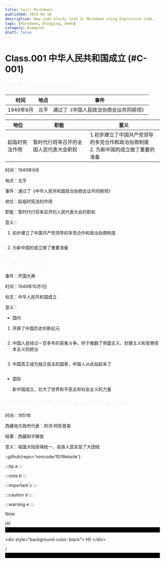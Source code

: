 ```yaml
---
title: Cool! Markdown!
published: 2024-04-10
description: How code blocks look in Markdown using Expressive Code.
tags: [Markdown, Blogging, Demo]
category: Examples
draft: false
---
```



# Class.001 中华人民共和国成立 (#C-001)

## I. 中国人民政治协商会议

| 时间  | 地点  | 事件  |
| --- | --- | --- |
| 1949年9月 | 北平  | 通过了《中国人民政治协商会议共同纲领》 |

| 地位  | 职能  | 意义  |
| --- | --- | --- |
| 起临时宪法作用 | 暂时代行将来召开的全国人民代表大会职权 | 1.初步建立了中国共产党领导的多党合作和政治协商制度<br>2. 为新中国的成立做了重要的准备 |

时间：1949年9月

地点：北平

事件：通过了《中华人民共和国政治协商会议共同纲领》

地位：起临时宪法的作用

职能：暂时代行将来召开的人民代表大会的职权

意义：

1. 初步建立了中国共产党领导的多党合作和政治协商制度
  
  <div class="mark"></div>
  
2. 为新中国的成立做了重要准备
  
  <div class="mark"></div>
  
## II. 新中国成立

事件：开国大典

时间：1949年10月1日

标志：中华人民共和国成立

意义：

- 国内
  
1. 开辟了中国历史的新纪元
  
  <div class="mark"></div>
  
2. 中国人民经过一百多年的英勇斗争，终于推翻了帝国主义、封建主义和官僚资本主义的统治
  
  <div class="mark"></div>
  
3. 中国真正成为独立自主的国家，中国人从此站起来了
  
  <div class="mark"></div>
  
- 国际
  
  新中国成立，壮大了世界和平民主和社会主义的力量
  
  <div class="mark"></div>
  
## III. 西藏和平解放（★在政治上巩固新中国）

时间：1951年

西藏地方政府代表：阿沛·阿旺晋美

结果：西藏和平解放

意义：祖国大陆获得统一，各族人民实现了大团结

<style>
p {
    margin-bottom: 0.25rem
}
h2 {
    animation: FadeIn 5s
}
.mark {
    width:100%;
    height:20px;
    z-index:0;
    background:#000000;
    opacity:1;
    margin-top:-20px;
    animation: Long 5s
}
@keyframes FadeIn {
    from {opacity:0;margin-top:10px}
    to {opacity:1}
}
@keyframes Long {
    from {width:0}
    to {width:1}
}
</style>

::github{repo='noncoder10/Website'}

:::tip
a
:::

:::note
b
:::

:::important
c
:::

:::caution
d
:::

:::warning
e
:::

> [!NOTE]
> Hi!

<div style="background-color: black">
Hi!
</div>

\<div style="background-color: black">
Hi!
\</div>

/<div style="background-color: black">
Hi!
/</div>
